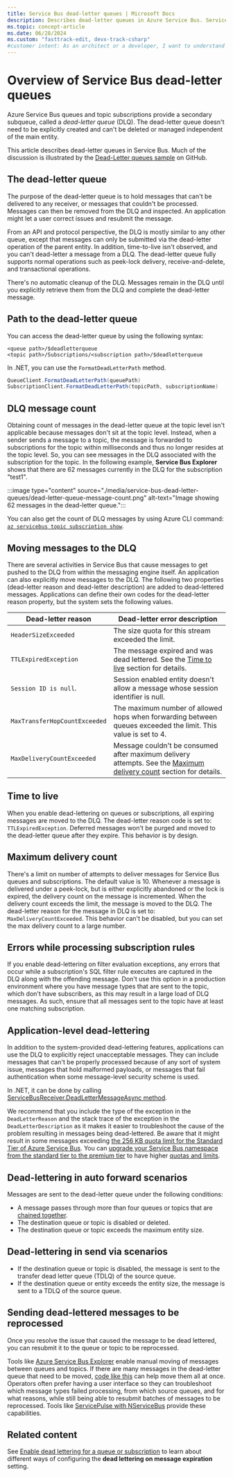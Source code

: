 ```yaml
---
title: Service Bus dead-letter queues | Microsoft Docs
description: Describes dead-letter queues in Azure Service Bus. Service Bus queues and topic subscriptions provide a secondary subqueue, called a dead-letter queue.
ms.topic: concept-article
ms.date: 06/28/2024
ms.custom: "fasttrack-edit, devx-track-csharp"
#customer intent: As an architect or a developer, I want to understand how dead-lettering of messages work in Azure Service Bus. 
---
```


# Overview of Service Bus dead-letter queues

Azure Service Bus queues and topic subscriptions provide a secondary subqueue, called a *dead-letter queue* (DLQ). The dead-letter queue doesn't need to be explicitly created and can't be deleted or managed independent of the main entity.

This article describes dead-letter queues in Service Bus. Much of the discussion is illustrated by the [Dead-Letter queues sample](https://github.com/Azure/azure-sdk-for-net/tree/main/sdk/servicebus/Azure.Messaging.ServiceBus/samples/DeadLetterQueue) on GitHub.
 
## The dead-letter queue

The purpose of the dead-letter queue is to hold messages that can't be delivered to any receiver, or messages that couldn't be processed. Messages can then be removed from the DLQ and inspected. An application might let a user  correct issues and resubmit the message. 

From an API and protocol perspective, the DLQ is mostly similar to any other queue, except that messages can only be submitted via the dead-letter operation of the parent entity. In addition, time-to-live isn't observed, and you can't dead-letter a message from a DLQ. The dead-letter queue fully supports normal operations such as peek-lock delivery, receive-and-delete, and transactional operations.

There's no automatic cleanup of the DLQ. Messages remain in the DLQ until you explicitly retrieve them from the DLQ and complete the dead-letter message.

## Path to the dead-letter queue

You can access the dead-letter queue by using the following syntax:

```
<queue path>/$deadletterqueue
<topic path>/Subscriptions/<subscription path>/$deadletterqueue
```

In .NET, you can use the `FormatDeadLetterPath` method.

```csharp
QueueClient.FormatDeadLetterPath(queuePath)
SubscriptionClient.FormatDeadLetterPath(topicPath, subscriptionName)
```


## DLQ message count

Obtaining count of messages in the dead-letter queue at the topic level isn't applicable because messages don't sit at the topic level. Instead, when a sender sends a message to a topic, the message is forwarded to subscriptions for the topic within milliseconds and thus no longer resides at the topic level. So, you can see messages in the DLQ associated with the subscription for the topic. In the following example, **Service Bus Explorer** shows that there are 62 messages currently in the DLQ for the subscription "test1". 

:::image type="content" source="./media/service-bus-dead-letter-queues/dead-letter-queue-message-count.png" alt-text="Image showing 62 messages in the dead-letter queue.":::

You can also get the count of DLQ messages by using Azure CLI command: [`az servicebus topic subscription show`](/cli/azure/servicebus/topic/subscription#az-servicebus-topic-subscription-show). 

## Moving messages to the DLQ

There are several activities in Service Bus that cause messages to get pushed to the DLQ from within the messaging engine itself. An application can also explicitly move messages to the DLQ. The following two properties (dead-letter reason and dead-letter description) are added to  dead-lettered messages. Applications can define their own codes for the dead-letter reason property, but the system sets the following values.

| Dead-letter reason | Dead-letter error description |
| --- | --- |
| `HeaderSizeExceeded` |The size quota for this stream exceeded the limit. |
| `TTLExpiredException` |The message expired and was dead lettered. See the [Time to live](#time-to-live) section for details. |
| `Session ID is null`. |Session enabled entity doesn't allow a message whose session identifier is null. |
|`MaxTransferHopCountExceeded` | The maximum number of allowed hops when forwarding between queues exceeded the limit. This value is set to 4. |
| `MaxDeliveryCountExceeded` | Message couldn't be consumed after maximum delivery attempts. See the [Maximum delivery count](#maximum-delivery-count) section for details. |


## Time to live
When you enable dead-lettering on queues or subscriptions, all expiring messages are moved to the DLQ. The dead-letter reason code is set to: `TTLExpiredException`. Deferred messages won't be purged and moved to the dead-letter queue after they expire. This behavior is by design.

## Maximum delivery count
There's a limit on number of attempts to deliver messages for Service Bus queues and subscriptions. The default value is 10. Whenever a message is delivered under a peek-lock, but is either explicitly abandoned or the lock is expired, the delivery count on the message is incremented. When the delivery count exceeds the limit, the message is moved to the DLQ. The dead-letter reason for the message in DLQ is set to: `MaxDeliveryCountExceeded`. This behavior can't be disabled, but you can set the max delivery count to a large number.

## Errors while processing subscription rules
If you enable dead-lettering on filter evaluation exceptions, any errors that occur while a subscription's SQL filter rule executes are captured in the DLQ along with the offending message. Don't use this option in a production environment where you have message types that are sent to the topic, which don't have subscribers, as this may result in a large load of DLQ messages. As such, ensure that all messages sent to the topic have at least one matching subscription.

## Application-level dead-lettering
In addition to the system-provided dead-lettering features, applications can use the DLQ to explicitly reject unacceptable messages. They can include messages that can't be properly processed because of any sort of system issue, messages that hold malformed payloads, or messages that fail authentication when some message-level security scheme is used.

In .NET, it can be done by calling [ServiceBusReceiver.DeadLetterMessageAsync method](/dotnet/api/azure.messaging.servicebus.servicebusreceiver.deadlettermessageasync).

We recommend that you include the type of the exception in the `DeadLetterReason` and the stack trace of the exception in the `DeadLetterDescription` as it makes it easier to troubleshoot the cause of the problem resulting in messages being dead-lettered. Be aware that it might result in some messages exceeding [the 256 KB quota limit for the Standard Tier of Azure Service Bus](./service-bus-quotas.md). You can [upgrade your Service Bus namespace from the standard tier to the premium tier](service-bus-migrate-standard-premium.md) to have higher [quotas and limits](service-bus-quotas.md). 

## Dead-lettering in auto forward scenarios

Messages are sent to the dead-letter queue under the following conditions:

- A message passes through more than four queues or topics that are [chained together](service-bus-auto-forwarding.md).
- The destination queue or topic is disabled or deleted.
- The destination queue or topic exceeds the maximum entity size.

## Dead-lettering in send via scenarios

- If the destination queue or topic is disabled, the message is sent to the transfer dead letter queue (TDLQ) of the source queue.
- If the destination queue or entity exceeds the entity size, the message is sent to a TDLQ of the source queue.
 

## Sending dead-lettered messages to be reprocessed

Once you resolve the issue that caused the message to be dead lettered, you can resubmit it to the queue or topic to be reprocessed.

Tools like [Azure Service Bus Explorer](./explorer.md) enable manual moving of messages between queues and topics. If there are many messages in the dead-letter queue that need to be moved, [code like this](https://stackoverflow.com/a/68632602/151350) can help move them all at once. Operators often prefer having a user interface so they can troubleshoot which message types failed processing, from which source queues, and for what reasons, while still being able to resubmit batches of messages to be reprocessed. Tools like [ServicePulse with NServiceBus](https://docs.particular.net/servicepulse/intro-failed-messages) provide these capabilities.

## Related content

See [Enable dead lettering for a queue or subscription](enable-dead-letter.md) to learn about different ways of configuring the **dead lettering on message expiration** setting.

